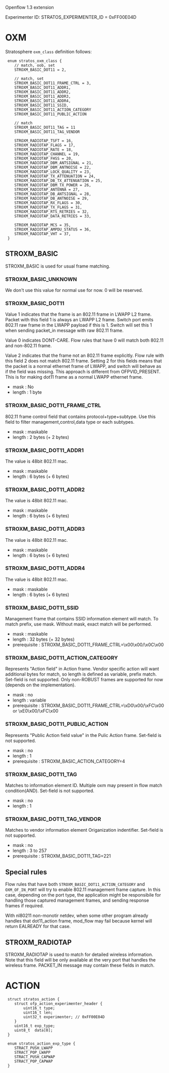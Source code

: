 Openflow 1.3 extension

Experimenter ID: STRATOS_EXPERIMENTER_ID = 0xFF00E04D

OXM
===
Stratosphere `oxm_class` definition follows:

```
 enum stratos_oxm_class {
 	// match, oob, set
 	STROXM_BASIC_DOT11 = 2,
 	
 	// match, set
 	STROXM_BASIC_DOT11_FRAME_CTRL = 3,
 	STROXM_BASIC_DOT11_ADDR1,
 	STROXM_BASIC_DOT11_ADDR2,
 	STROXM_BASIC_DOT11_ADDR3,
 	STROXM_BASIC_DOT11_ADDR4,
 	STROXM_BASIC_DOT11_SSID,
 	STROXM_BASIC_DOT11_ACTION_CATEGORY
 	STROXM_BASIC_DOT11_PUBLIC_ACTION
 	
 	// match
 	STROXM_BASIC_DOT11_TAG = 11
 	STROXM_BASIC_DOT11_TAG_VENDOR
 	
 	STROXM_RADIOTAP_TSFT = 16,
 	STROXM_RADIOTAP_FLAGS = 17,
 	STROXM_RADIOTAP_RATE = 18,
 	STROXM_RADIOTAP_CHANNEL = 19,
 	STROXM_RADIOTAP_FHSS = 20,
 	STROXM_RADIOTAP_DBM_ANTSIGNAL = 21,
 	STROXM_RADIOTAP_DBM_ANTNOISE = 22,
 	STROXM_RADIOTAP_LOCK_QUALITY = 23,
 	STROXM_RADIOTAP_TX_ATTENUATION = 24,
 	STROXM_RADIOTAP_DB_TX_ATTENUATION = 25,
 	STROXM_RADIOTAP_DBM_TX_POWER = 26,
 	STROXM_RADIOTAP_ANTENNA = 27,
 	STROXM_RADIOTAP_DB_ANTSIGNAL = 28,
 	STROXM_RADIOTAP_DB_ANTNOISE = 29,
 	STROXM_RADIOTAP_RX_FLAGS = 30,
 	STROXM_RADIOTAP_TX_FLAGS = 31,
 	STROXM_RADIOTAP_RTS_RETRIES = 32,
 	STROXM_RADIOTAP_DATA_RETRIES = 33,
 	
 	STROXM_RADIOTAP_MCS = 35,
 	STROXM_RADIOTAP_AMPDU_STATUS = 36,
 	STROXM_RADIOTAP_VHT = 37,
 }
```

STROXM_BASIC
-----------------------
STROXM_BASIC is used for usual frame matching.

### STROXM_BASIC_UNKNOWN
We don't use this value for normal use for now. 0 will be reserved.

### STROXM_BASIC_DOT11
Value 1 indicates that the frame is an 802.11 frame in LWAPP L2 frame.
Packet with this field 1 is always an LWAPP L2 frame.
Switch port emits 802.11 raw frame in the LWAPP payload if this is 1.
Switch will set this 1 when sending packet_in message with raw 802.11 frame.

Value 0 indicates DONT-CARE. Flow rules that have 0 will match both 802.11 and
non-802.11 frame.

Value 2 indicates that the frame not an 802.11 frame explicitly.
Flow rule with this field 2 does not match 802.11 frame.
Setting 2 for this fields means that the packet is a normal ethernet frame of LWAPP,
and switch will behave as if the field was missing. This approach is different from
OFPVID_PRESENT. This is for making dot11 frame as a normal LWAPP ethernet frame.

- mask : No
- length : 1 byte

### STROXM_BASIC_DOT11_FRAME_CTRL
802.11 frame control field that contains protocol+type+subtype.
Use this field to filter management,control,data type or each subtypes.

- mask : maskable
- length : 2 bytes (+ 2 bytes)

### STROXM_BASIC_DOT11_ADDR1
The value is 48bit 802.11 mac.
- mask : maskable
- length : 6 bytes (+ 6 bytes)

### STROXM_BASIC_DOT11_ADDR2
The value is 48bit 802.11 mac.

- mask : maskable
- length : 6 bytes (+ 6 bytes)

### STROXM_BASIC_DOT11_ADDR3
The value is 48bit 802.11 mac.

- mask : maskable
- length : 6 bytes (+ 6 bytes)

### STROXM_BASIC_DOT11_ADDR4
The value is 48bit 802.11 mac.

- mask : maskable
- length : 6 bytes (+ 6 bytes)

### STROXM_BASIC_DOT11_SSID
Management frame that contains SSID information element will match.
To match prefix, use mask. Without mask, exact match will be performed.

- mask : maskable
- length : 32 bytes (+ 32 bytes)
- prerequisite : STROXM_BASIC_DOT11_FRAME_CTRL=\x00\x00/\x0C\x00

### STROXM_BASIC_DOT11_ACTION_CATEGORY
Represents "Action field" in Action frame. Vendor specific action will want 
additional bytes for match, so length is defined as variable, prefix match.
Set-field is not supported.
Only non-ROBUST frames are supported for now (depends on the implementation).

- mask : no
- length : variable
- prerequisite : STROXM_BASIC_DOT11_FRAME_CTRL=\xD0\x00/\xFC\x00 or \xE0\x00/\xFC\x00

### STROXM_BASIC_DOT11_PUBLIC_ACTION
Represents "Public Action field value" in the Pulic Action frame.
Set-field is not supported.

- mask : no
- length : 1
- prerequisite : STROXM_BASIC_ACTION_CATEGORY=4

### STROXM_BASIC_DOT11_TAG
Matches to information element ID. 
Multiple oxm may present in flow match condition(AND).
Set-field is not supported.

- mask : no
- length : 1

### STROXM_BASIC_DOT11_TAG_VENDOR
Matches to vendor information element Origanization indentifier.
Set-field is not supported.

- mask : no
- length : 3 to 257
- prerequisite : STROXM_BASIC_DOT11_TAG=221


Special rules
-------------
Flow rules that have both `STROXM_BASIC_DOT11_ACTION_CATEGORY` and `OXM_OF_IN_PORT` will try to 
enable 802.11 management frame capture. In this case, depending on the port type, the application 
might be responsibile for handling those captured management frames, and sending response frames 
if required.

With nl80211 non-monotir netdev, when some other program already handles that dot11_action frame, 
mod_flow may fail because kernel will return EALREADY for that case.


STROXM_RADIOTAP
--------------------------
STROXM_RADIOTAP is used to match for detailed wireless information.
Note that this field will be only available at the very port that handles the 
wireless frame. PACKET_IN message may contain these fields in match.


ACTION
======

```
 struct stratos_action {
 	struct ofp_action_experimenter_header {
 		uint16_t type;
 		uint16_t len;
 		uint32_t experimenter; // 0xFF00E04D
 	}
 	uint16_t exp_type;
 	uint8_t  data[0];
 }

 enum stratos_action_exp_type {
 	STRACT_PUSH_LWAPP
 	STRACT_POP_LWAPP
 	STRACT_PUSH_CAPWAP
 	STRACT_POP_CAPWAP
 }
```


